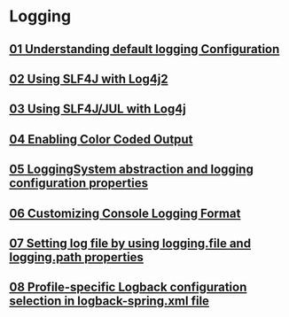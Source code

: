 # Logging

## [01 Understanding default logging Configuration](01-default-logging-config/README.md)

## [02 Using SLF4J with Log4j2](02-using-slf4j-and-log4j2/README.md)

## [03 Using SLF4J/JUL with Log4j](03-using-slf4j-jul-and-log4j/README.md)

## [04 Enabling Color Coded Output](04-enabling-color-coded-output/README.md)

## [05 LoggingSystem abstraction and logging configuration properties](05-loggingsystem-abstraction-and-logging-configuration-properties/README.md)

## [06 Customizing Console Logging Format](06-console-logging-format/README.md)

## [07 Setting log file by using logging.file and logging.path properties](07-setting-log-file/README.md)

## [08 Profile-specific Logback configuration selection in logback-spring.xml file](08-profile-specific-logback-config/README.md)

